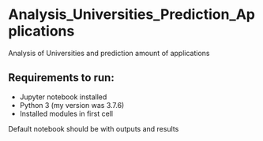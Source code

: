 # Analysis_Universities_Prediction_Applications
Analysis of Universities and prediction amount of applications 

## Requirements to run:
- Jupyter notebook installed
- Python 3 (my version was 3.7.6)
- Installed modules in first cell

Default notebook should be with outputs and results
